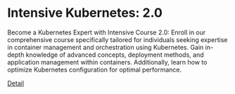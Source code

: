 # Intensive Kubernetes: 2.0

Become a Kubernetes Expert with Intensive Course 2.0: 
Enroll in our comprehensive course specifically tailored for individuals seeking expertise in container management and orchestration using Kubernetes. Gain in-depth knowledge of advanced concepts, deployment methods, and application management within containers. Additionally, learn how to optimize Kubernetes configuration for optimal performance. 

[Detail](https://eduitfree.com/courses/intensive-kubernetes-2-0)